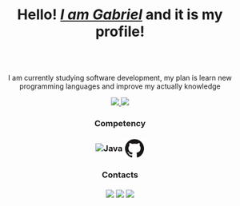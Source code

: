 <div>
  <h1 align="center"> Hello! <a href="https://www.linkedin.com/in/gabriel-pontes-de-oliveira-9713a7242/"><i>I am Gabriel</i></a> and it is my profile!</h1>
 <br>
    <br>
  <p align="center"> I am currently studying software development, my plan is learn new programming languages and improve my actually knowledge
</div>

<div align="center">
  <a href="github.com/PontesGabriel">
     <img height="150em" src="https://github-readme-stats.vercel.app/api?username=PontesGabriel&count_private=true&include_all_commits=true&show_icons=true&theme=vue-dark&hide_border=false&show_owner=true"/>
     <img height="150em" src="https://github-readme-stats.vercel.app/api/top-langs/?username=PontesGabriel&theme=vue-dark&t&hide_border=false&&layout=compact"/>
  </a>
</div>

 <h3 align="center">Competency
<div align="center" valign="top"><br>

  <img align="center" alt="Java" height="40" margin="50px" width="40" src="https://cdn.jsdelivr.net/gh/devicons/devicon/icons/java/java-original-wordmark.svg">
  <img align="center" alt="github" height="40" margin="50px" width="40" src= "https://raw.githubusercontent.com/devicons/devicon/master/icons/github/github-original.svg"> 

</div>
  <h3 align="center">Contacts
    <br>
<div align="center"> <br>
  <a href="https://www.linkedin.com/in/gabriel-pontes-de-oliveira-9713a7242/" target="_blank"><img src="https://img.shields.io/badge/-LinkedIn-%230077B5?style=for-the-badge&logo=linkedin&logoColor=white" target="_blank"></a> 
  <a href="mailto:pontesgabrieloliveira@gmail.com"><img src="https://img.shields.io/badge/-Gmail-%23333?style=for-the-badge&logo=gmail&logoColor=white" target="_blank"></a>
   <a href="https://www.instagram.com/gabriel_pontes22/" target="_blank"><img src="https://img.shields.io/badge/-Instagram-%23E4405F?style=for-the-badge&logo=instagram&logoColor=white" target="_blank"></a>

  
    

</div>
<br> <br>
